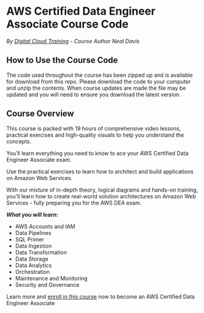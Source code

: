# AWS Certified Data Engineer Associate Course Code
*By [Digital Cloud Training](https://digitalcloud.training/) - Course Author Neal Davis*

## How to Use the Course Code

The code used throughout the course has been zipped up and is available for download from this repo. Please download the code to your computer and unzip the contents. When course updates are made the file may be updated and you will need to ensure you download the latest version.

## Course Overview

This course is packed with 19 hours of comprehensive video lessons, practical exercises and high-quality visuals to help you understand the concepts.

You’ll learn everything you need to know to ace your AWS Certified Data Engineer Associate exam.

Use the practical exercises to learn how to architect and build applications on Amazon Web Services.

With our mixture of in-depth theory, logical diagrams and hands-on training, you'll learn how to create real-world solution architectures on Amazon Web Services - fully preparing you for the AWS DEA exam.

***What you will learn:***

- AWS Accounts and IAM
- Data Pipelines
- SQL Primer
- Data Ingestion
- Data Transformation
- Data Storage
- Data Analytics
- Orchestration
- Maintenance and Monitoring
- Security and Governance

Learn more and [enroll in this course](https://learn.digitalcloud.training/course/aws-certified-data-engineer-associate-video-course/) now to become an AWS Certified Data Engineer Associate
